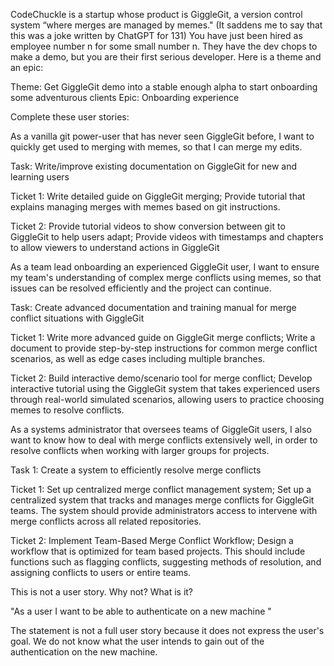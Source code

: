 CodeChuckle is a startup whose product is GiggleGit, a version control system “where merges are managed by memes." 
(It saddens me to say that this was a joke written by ChatGPT for 131)
You have just been hired as employee number n for some small number n. 
They have the dev chops to make a demo, but you are their first serious developer. 
Here is a theme and an epic: 

Theme: Get GiggleGit demo into a stable enough alpha to start onboarding some adventurous clients
Epic: Onboarding experience 

Complete these user stories:

As a vanilla git power-user that has never seen GiggleGit before, I want to quickly get
used to merging with memes, so that I can merge my edits.

Task: Write/improve existing documentation on GiggleGit for new and learning users

Ticket 1: Write detailed guide on GiggleGit merging; Provide tutorial that explains
managing merges with memes based on git instructions.

Ticket 2: Provide tutorial videos to show conversion between git to GiggleGit to help
users adapt; Provide videos with timestamps and chapters to allow viewers to understand actions in GiggleGit

As a team lead onboarding an experienced GiggleGit user, I want to ensure my team's understanding
of complex merge conflicts using memes, so that issues can be resolved efficiently and the project
can continue.

Task: Create advanced documentation and training manual for merge conflict situations with GiggleGit

Ticket 1: Write more advanced guide on GiggleGit merge conflicts; Write a document to provide
step-by-step instructions for common merge conflict scenarios, as well as edge cases including multiple
branches.

Ticket 2: Build interactive demo/scenario tool for merge conflict; Develop interactive tutorial using
the GiggleGit system that takes experienced users through real-world simulated scenarios, allowing
users to practice choosing memes to resolve conflicts.

As a systems administrator that oversees teams of GiggleGit users, I also want to know how to deal with
merge conflicts extensively well, in order to resolve conflicts when working with larger groups for projects.

Task 1: Create a system to efficiently resolve merge conflicts

Ticket 1: Set up centralized merge conflict management system; Set up a centralized system that tracks and
manages merge conflicts for GiggleGit teams. The system should provide administrators access to intervene with
merge conflicts across all related repositories.

Ticket 2: Implement Team-Based Merge Conflict Workflow; Design a workflow that is optimized for team based 
projects. This should include functions such as flagging conflicts, suggesting methods of resolution, and
assigning conflicts to users or entire teams.


This is not a user story. Why not? What is it?

"As a user I want to be able to authenticate on a new machine "

The statement is not a full user story because it does not express the user's goal. We do not know
what the user intends to gain out of the authentication on the new machine.